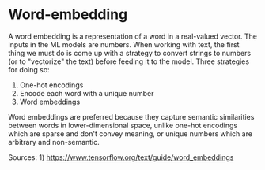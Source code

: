 # Word-embedding
A word embedding is a representation of a word in a real-valued vector. The inputs in the ML models are numbers. When working with text, the first thing we must do is come up with a strategy to convert strings to numbers (or to "vectorize" the text) before feeding it to the model. Three strategies for doing so: 
1) One-hot encodings
2) Encode each word with a unique number
3) Word embeddings

Word embeddings are preferred because they capture semantic similarities between words in lower-dimensional space, unlike one-hot encodings which are sparse and don't convey meaning, or unique numbers which are arbitrary and non-semantic.



Sources: 1) https://www.tensorflow.org/text/guide/word_embeddings
